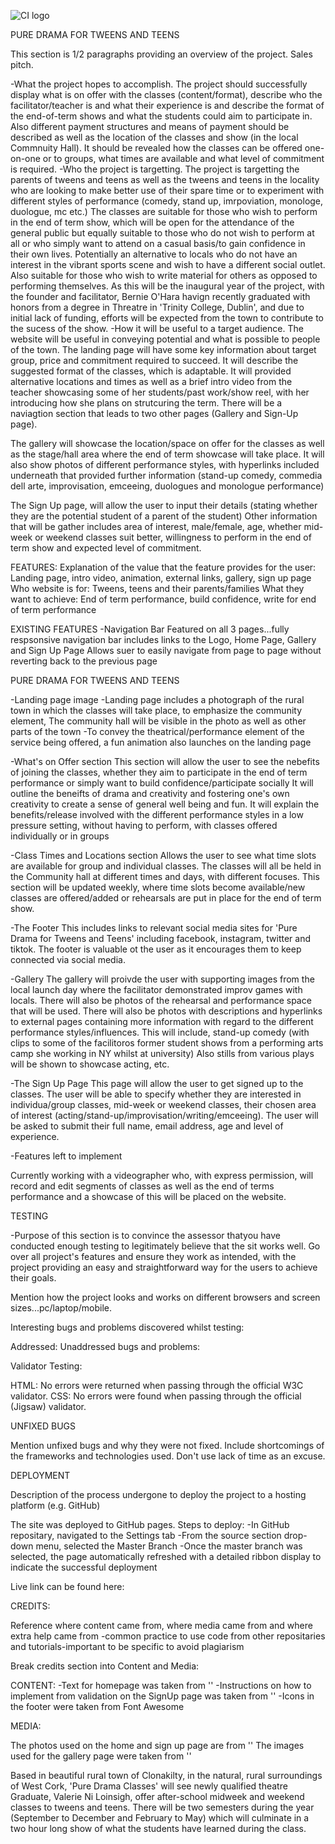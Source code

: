 ![CI logo](https://codeinstitute.s3.amazonaws.com/fullstack/ci_logo_small.png)

PURE DRAMA FOR TWEENS AND TEENS

This section is 1/2 paragraphs providing an overview of the project. Sales pitch.

-What the project hopes to accomplish. The project should successfully display what is on offer with the classes (content/format), describe who the facilitator/teacher is and what their experience is and describe the format of the end-of-term shows and what the students could aim to participate in. Also different payment structures and means of payment should be described as well as the location of the classes and show (in the local Commnuity Hall). It should be revealed how the classes can be offered one-on-one or to groups, what times are available and what level of commitment is required.
-Who the project is targetting.
The project is targetting the parents of tweens and teens as well as the tweens and teens in the locality who are looking to make better use of their spare time or to experiment with different styles of performance (comedy, stand up, imrpoviation, monologe, duologue, mc etc.) The classes are suitable for those who wish to perform in the end of term show, which will be open for the attendance of the general public but equally suitable to those who do not wish to perform at all or who simply want to attend on a casual basis/to gain confidence in their own lives. Potentially an alternative to locals who do not have an interest in the vibrant sports scene and wish to have a different social outlet. Also suitable for those who wish to write material for others as opposed to performing themselves. As this will be the inaugural year of the project, with the founder and facilitator, Bernie O'Hara havign recently graduated with honors from a degree in Threatre in 'Trinity College, Dublin', and due to initial lack of funding, efforts will be expected from the town to contribute to the sucess of the show.
-How it will be useful to a target audience.
The website will be useful in conveying potential and what is possible to people of the town. The landing page will have some key information about target group, price and commitment required to succeed. It will describe the suggested format of the classes, which is adaptable. It will provided alternative locations and times as well as a brief intro video from the teacher showcasing some of her students/past work/show reel, with her introducing how she plans on strutcuring the term. There will be a naviagtion section that leads to two other pages (Gallery and Sign-Up page).

The gallery will showcase the location/space on offer for the classes as well as the stage/hall area where the end of term showcase will take place. It will also show photos of different performance styles, with hyperlinks included underneath that provided further information (stand-up comedy, commedia dell arte, improvisation, emceeing, duologues and monologue performance)

The Sign Up page, will allow the user to input their details (stating whether they are the potential student of a parent of the student) Other information that will be gather includes area of interest, male/female, age, whether mid-week or weekend classes suit better, willingness to perform in the end of term show and expected level of commitment.

FEATURES:
Explanation of the value that the feature provides for the user: Landing page, intro video, animation, external links, gallery, sign up page
Who website is for: Tweens, teens and their parents/families
What they want to achieve: End of term performance, build confidence, write for end of term performance

EXISTING FEATURES
-Navigation Bar
Featured on all 3 pages...fully respsonsive navigation bar includes links to the Logo, Home Page, Gallery and Sign Up Page
Allows suer to easily navigate from page to page without reverting back to the previous page

PURE DRAMA FOR TWEENS AND TEENS

-Landing page image
-Landing page includes a photograph of the rural town in which the classes will take place, to emphasize the community element, The community hall will be visible in the photo as well as other parts of the town
-To convey the theatrical/performance element of the service being offered, a fun animation also launches on the landing page

-What's on Offer section
This section will allow the user to see the nebefits of joining the classes, whether they aim to participate in the end of term performance or simply want to build confidence/participate socially
It will outline the beneifts of drama and creativity and fostering one's own creativity to create a sense of general well being and fun. It will explain the benefits/release involved with the different performance styles in a low pressure setting, without having to perform, with classes offered individually or in groups

-Class Times and Locations section
Allows the user to see what time slots are available for group and individual classes. The classes will all be held in the Community hall at different times and days, with different focuses. 
This section will be updated weekly, where time slots become available/new classes are offered/added or rehearsals are put in place for the end of term show.

-The Footer
This includes links to relevant social media sites for 'Pure Drama for Tweens and Teens' including facebook, instagram, twitter and tiktok.
The footer is valuable ot the user as it encourages them to keep connected via social media.

-Gallery
The gallery will proivde the user with supporting images from the local launch day where the facilitator demonstrated improv games with locals. There will also be photos of the rehearsal and performance space that will be used. There will also be photos with descriptions and hyperlinks to external pages containing more information with regard to the different performance styles/influences. This will include, stand-up comedy (with clips to some of the facilitoros former student shows from a performing arts camp she working in NY whilst at university) Also stills from various plays will be shown to showcase acting, etc.

-The Sign Up Page
 This page will allow the user to get signed up to the classes. The user will be able to specify whether they are interested in individua/group classes, mid-week or weekend classes, their chosen area of interest (acting/stand-up/improvisation/writing/emceeing). The user will be asked to submit their full name, email address, age and level of experience.

 -Features left to implement

 Currently working with a videographer who, with express permission, will record and edit segments of classes as well as the end of terms performance and a showcase of this will be placed on the website.

 TESTING

 -Purpose of this section is to convince the assessor thatyou have conducted enough testing to legitimately believe that the sit works well. Go over all project's features and ensure they work as intended, with the project providing an easy and straightforward way for the users to achieve their goals.

 Mention how the project looks and works on different browsers and screen sizes...pc/laptop/mobile.
  
  Interesting bugs and problems discovered whilst testing:

  Addressed:
  Unaddressed bugs and problems:

  Validator Testing:

  HTML: 
  No errors were returned when passing through the official W3C validator.
  CSS:
  No errors were found when passing through the official (Jigsaw) validator.

  UNFIXED BUGS
   
   Mention unfixed bugs and why they were not fixed. Include shortcomings of the frameworks and technologies used. Don't use lack of time as an excuse.

   DEPLOYMENT

   Description of the process undergone to deploy the project to a hosting platform (e.g. GitHub)

   The site was deployed to GitHub pages. Steps to deploy:
   -In GitHub repositary, navigated to the Settings tab
   -From the source section drop-down menu, selected the Master Branch
   -Once the master branch was selected, the page automatically refreshed with a detailed ribbon display to indicate the successful deployment

   Live link can be found here:

   CREDITS:

   Reference where content came from, where media came from and where extra help came from
   -common practice to use code from other repositaries and tutorials-important to be specific to avoid plagiarism

   Break credits section into Content and Media:

   CONTENT:
   -Text for homepage was taken from ''
   -Instructions on how to implement from validation on the SignUp page was taken from ''
   -Icons in the footer were taken from Font Awesome

   MEDIA:

   The photos used on the home and sign up page are from ''
   The images used for the gallery page were taken from ''
   



Based in beautiful rural town of Clonakilty, in the natural, rural surroundings of West Cork, 'Pure Drama Classes' will see newly qualified theatre Graduate, Valerie Ni Loinsigh, offer after-school midweek and weekend classes to tweens and teens. There will be two semesters during the year (September to December and February to May) which will culminate in a two hour long show of what the students have learned during the class.